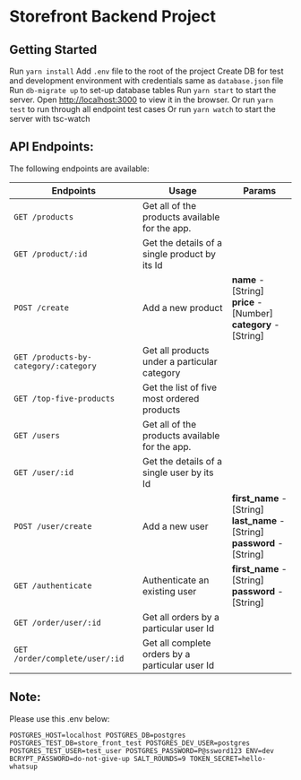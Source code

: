 # Storefront Backend Project

## Getting Started

Run `yarn install`
Add `.env` file to the root of the project
Create DB for test and development environment with credentials same as `database.json` file
Run `db-migrate up` to set-up database tables
Run `yarn start` to start the server. Open [http://localhost:3000](http://localhost:3000) to view it in the browser.
Or run `yarn test` to run through all endpoint test cases
Or run `yarn watch` to start the server with tsc-watch

## API Endpoints:

The following endpoints are available:

| Endpoints                             | Usage                                           | Params                                                                               |
| ------------------------------------- | ----------------------------------------------- | ------------------------------------------------------------------------------------ |
| `GET /products`                       | Get all of the products available for the app.  |                                                                                      |
| `GET /product/:id`                    | Get the details of a single product by its Id   |                                                                                      |
| `POST /create`                        | Add a new product                               | **name** - [String] <br> **price** - [Number] <br> **category** - [String]           |
| `GET /products-by-category/:category` | Get all products under a particular category    |                                                                                      |
| `GET /top-five-products`              | Get the list of five most ordered products      |                                                                                      |
| `GET /users`                          | Get all of the products available for the app.  |                                                                                      |
| `GET /user/:id`                       | Get the details of a single user by its Id      |                                                                                      |
| `POST /user/create`                   | Add a new user                                  | **first_name** - [String] <br> **last_name** - [String] <br> **password** - [String] |
| `GET /authenticate`                   | Authenticate an existing user                   | **first_name** - [String] <br> **password** - [String]                               |
| `GET /order/user/:id`                 | Get all orders by a particular user Id          |                                                                                      |
| `GET /order/complete/user/:id`        | Get all complete orders by a particular user Id |                                                                                      |

## Note:

Please use this .env below:

`POSTGRES_HOST=localhost POSTGRES_DB=postgres POSTGRES_TEST_DB=store_front_test POSTGRES_DEV_USER=postgres POSTGRES_TEST_USER=test_user POSTGRES_PASSWORD=P@ssword123 ENV=dev BCRYPT_PASSWORD=do-not-give-up SALT_ROUNDS=9 TOKEN_SECRET=hello-whatsup`
